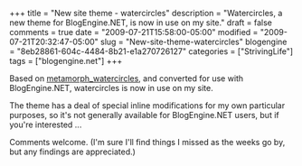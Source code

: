 +++
title = "New site theme - watercircles"
description = "Watercircles, a new theme for BlogEngine.NET, is now in use on my site."
draft = false
comments = true
date = "2009-07-21T15:58:00-05:00"
modified = "2009-07-21T20:32:47-05:00"
slug = "New-site-theme-watercircles"
blogengine = "8eb28861-604c-4484-8b21-e1a270726127"
categories = ["StrivingLife"]
tags = ["blogengine.net"]
+++

<p>Based on <a href="http://www.opendesigns.org/design/?template=2382">metamorph_watercircles</a>, and converted for use with BlogEngine.NET, watercircles is now in use on my site.</p>
<p>The theme has a deal of special inline modifications for my own particular purposes, so it's not generally available for BlogEngine.NET users, but if you're interested ...</p>
<p>Comments welcome. (I'm sure I'll find things I missed as the weeks go by, but any findings are appreciated.)</p>
